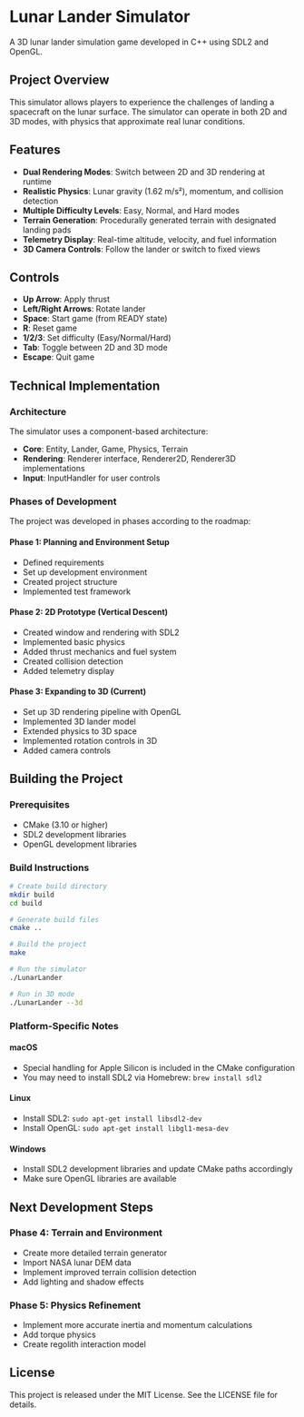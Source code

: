 # Lunar Lander Simulator

A 3D lunar lander simulation game developed in C++ using SDL2 and OpenGL.

## Project Overview

This simulator allows players to experience the challenges of landing a spacecraft on the lunar surface. The simulator can operate in both 2D and 3D modes, with physics that approximate real lunar conditions.

## Features

- **Dual Rendering Modes**: Switch between 2D and 3D rendering at runtime
- **Realistic Physics**: Lunar gravity (1.62 m/s²), momentum, and collision detection
- **Multiple Difficulty Levels**: Easy, Normal, and Hard modes
- **Terrain Generation**: Procedurally generated terrain with designated landing pads
- **Telemetry Display**: Real-time altitude, velocity, and fuel information
- **3D Camera Controls**: Follow the lander or switch to fixed views

## Controls

- **Up Arrow**: Apply thrust
- **Left/Right Arrows**: Rotate lander
- **Space**: Start game (from READY state)
- **R**: Reset game
- **1/2/3**: Set difficulty (Easy/Normal/Hard)
- **Tab**: Toggle between 2D and 3D mode
- **Escape**: Quit game

## Technical Implementation

### Architecture

The simulator uses a component-based architecture:

- **Core**: Entity, Lander, Game, Physics, Terrain
- **Rendering**: Renderer interface, Renderer2D, Renderer3D implementations
- **Input**: InputHandler for user controls

### Phases of Development

The project was developed in phases according to the roadmap:

#### Phase 1: Planning and Environment Setup
- Defined requirements
- Set up development environment
- Created project structure
- Implemented test framework

#### Phase 2: 2D Prototype (Vertical Descent)
- Created window and rendering with SDL2
- Implemented basic physics
- Added thrust mechanics and fuel system
- Created collision detection
- Added telemetry display

#### Phase 3: Expanding to 3D (Current)
- Set up 3D rendering pipeline with OpenGL
- Implemented 3D lander model
- Extended physics to 3D space
- Implemented rotation controls in 3D
- Added camera controls

## Building the Project

### Prerequisites

- CMake (3.10 or higher)
- SDL2 development libraries
- OpenGL development libraries

### Build Instructions

```bash
# Create build directory
mkdir build
cd build

# Generate build files
cmake ..

# Build the project
make

# Run the simulator
./LunarLander

# Run in 3D mode
./LunarLander --3d
```

### Platform-Specific Notes

#### macOS
- Special handling for Apple Silicon is included in the CMake configuration
- You may need to install SDL2 via Homebrew: `brew install sdl2`

#### Linux
- Install SDL2: `sudo apt-get install libsdl2-dev`
- Install OpenGL: `sudo apt-get install libgl1-mesa-dev`

#### Windows
- Install SDL2 development libraries and update CMake paths accordingly
- Make sure OpenGL libraries are available

## Next Development Steps

### Phase 4: Terrain and Environment
- Create more detailed terrain generator
- Import NASA lunar DEM data
- Implement improved terrain collision detection
- Add lighting and shadow effects

### Phase 5: Physics Refinement
- Implement more accurate inertia and momentum calculations
- Add torque physics
- Create regolith interaction model

## License

This project is released under the MIT License. See the LICENSE file for details.
